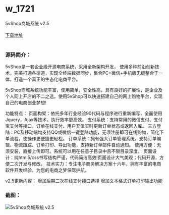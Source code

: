 # w_1721
5vShop商城系统 v2.5
<br/></br>
[下载地址](https://www.uuid2.com/1721.html "下载地址")
<br/></br>
<h3>源码简介：</h3>
<p>5vShop是一套企业级开源电商系统，采用全新架构开发， 使用多种前沿创新技术，完美打通各渠道，实现全终端数据同步，集合PC+微信+手机版无缝整合于一体，打造一个真正的生态化电商平台。<p>
<p>5vShop商城系统功能丰富，使用简单，安全性高，具有良好的扩展性，是企业及个人网上开店的不二之选。使用5vShop可以快速搭建自己的网上购物平台，实现自己的电商创业梦想!<p>
<p>功能特点：
页面构架：依托多年行业经验90代码与程序进行重新编写，全面使用Jquery，Ajax等技术，执行效率更高效。
支付系统：支持常用的微信支付、支付宝支付等接口，订单在线支付、用户充值实时更新订单状态或返回入库。
三方登陆：PC及移动端均支持QQ或微信一键登陆功能，无须注册即可在线购物，简化下单流程，使操作更便捷更轻松。
订单系统：拥有强大订单管理系统，支持订单编辑、物流跟踪、订单打印、导出功能，支持新订单邮件自动通知。
使用方便：无须安装，直接上传即可。系统可以用在任意子目录中且不限目录深度。
页面设计：纯html5/css书写结构严谨，代码简洁高效!页面设计大气美观；代码开源，方便二次开发与修改。
技术实力：专注电子商务解决方案十六年，拥有丰富的电商软件开发经验，为您的电商之梦保驾护航。<p>
<p>v2.5更新内容：
增加后期二次在线支付接口选择
增加文本格式订单打印输出功能<p>
<h3>截图：</h3>
<img src="https://www.uuid2.com/wp-content/uploads/img/202111/7aa3aa4931.gif" alt="5vShop商城系统 v2.5">
